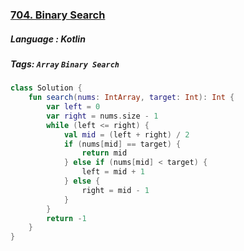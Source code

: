 ### [704. Binary Search](https://leetcode.com/problems/binary-search/?envType=study-plan&id=level-1)

##### Language : Kotlin

##### Tags: `Array` `Binary Search`

```kotlin
class Solution {
    fun search(nums: IntArray, target: Int): Int {
        var left = 0
        var right = nums.size - 1
        while (left <= right) {
            val mid = (left + right) / 2
            if (nums[mid] == target) {
                return mid
            } else if (nums[mid] < target) {
                left = mid + 1
            } else {
                right = mid - 1
            }
        }
        return -1
    }
}
```

